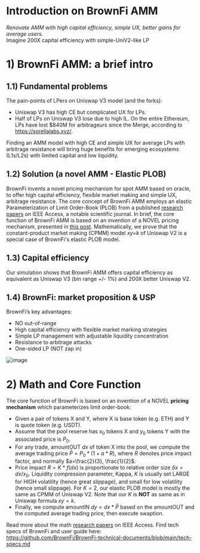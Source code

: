 # Introduction on BrownFi AMM
*Renovate AMM with high capital efficiency, simple UX, better gains for average users*.  
Imagine 200X capital efficiency with simple-UniV2-like LP

# 1) BrownFi AMM: a brief intro
## 1.1) Fundamental problems
The pain-points of LPers on Uniswap V3 model (and the forks):
- Uniswap V3 has high CE but complicated UX for LPs.
- Half of LPs on Uniswap V3 lose due to high IL. On the entire Ethereum, LPs have lost $840M for arbitrageurs since the Merge, according to https://sorellalabs.xyz/.

Finding an AMM model with high CE and simple UX for average LPs with arbitrage resistance will bring huge benefits for emerging ecosystems (L1s/L2s) with limited capital and low liquidity.

## 1.2) Solution (a novel AMM - Elastic PLOB)
BrownFi invents a novel pricing mechanism for spot AMM based on oracle, to offer high capital efficiency, flexible market making and simple UX, arbitrage resistance. The core concept of BrownFi AMM employs an elastic Parameterization of Limit Order-Book (PLOB) from a published [research papers](https://ieeexplore.ieee.org/abstract/document/10456889) on IEEE Access, a notable scientific journal. In brief, the core function of BrownFi AMM is based on an invention of a NOVEL pricing mechanism, presented in [this post](https://mirror.xyz/0x64f4Fbd29b0AE2C8e18E7940CF823df5CB639bBa/5lSUhDUCCSZTxznxfkClDvLkwE3wr_swFCH_mT9fXLI).
Mathematically, we prove that the constant-product market making (CPMM) model *xy=k* of Uniswap V2 is a special case of BrownFi's elastic PLOB model.

## 1.3) Capital efficiency
Our simulation shows that BrownFi AMM offers capital efficiency as equivalent as Uniswap V3 (bin range +/- 1%) and 200X better Uniswap V2.

## 1.4) BrownFi: market proposition & USP
BrownFi’s key advantages:  
- NO out-of-range
- High capital efficiency with flexible market marking strategies
- Simple LP management with adjustable liquidity concentration
- Resistance to arbitrage attacks
- One-sided LP (NOT zap in)

![image](https://github.com/user-attachments/assets/15b5ee91-5fe1-435a-a404-5d5b15ba7a51)


# 2) Math and Core Function

The core function of BrownFi is based on an invention of a NOVEL **pricing mechanism** which parameterizes limit order-book: 
- Given a pair of tokens X and Y, where X is base token (e.g. ETH) and Y is quote token (e.g. USDT). 
- Assume that the pool reserve has $x_0$ tokens X and $y_0$ tokens Y with the associated price is $P_0.$
- For any trade, amountOUT $dx$ of token X into the pool, we compute the average trading price $\bar{P} = P_0 * (1 + a*R),$ where $R$ denotes price impact factor, and normally $a=\frac{2}{3}, \frac{1}{2}$.  
- Price impact $R=K * f(dx)$ is proportionate to relative order size $\delta x=dx/x_0.$ Liquidity compression parameter, Kappa, $K$ is usually set LARGE for HIGH volatility (hence great slippage), and small for low volatility (hence small slippage). For $K=2$, our elastic PLOB model is mostly the same as CPMM of Uniswap V2. Note that our $K$ is **NOT** as same as in Uniswap formula $xy=k.$
- Finally, we compute amountIN $dy=dx*\bar{P}$ based on the amountOUT and the computed average trading price, then execute swaption.

Read more about the math [research papers](https://ieeexplore.ieee.org/abstract/document/10456889) on IEEE Access.
Find tech specs of BrownFi and user guide here: https://github.com/BrownFi/BrownFi-technical-documents/blob/main/tech-specs.md

